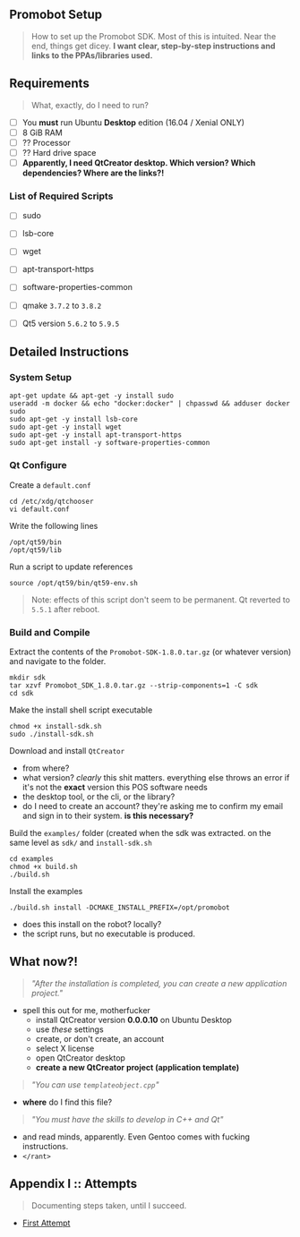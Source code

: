 ## Promobot Setup 

> How to set up the Promobot SDK. Most of this is intuited. Near the end, things get dicey. **I want clear, step-by-step instructions and links to the PPAs/libraries used.**  


## Requirements 

> What, exactly, do I need to run? 

- [ ] You **must** run Ubuntu **Desktop** edition (16.04 / Xenial ONLY)
- [ ] 8 GiB RAM
- [ ] ?? Processor
- [ ] ?? Hard drive space 
- [ ] **Apparently, I need QtCreator desktop. Which version? Which dependencies? Where are the links?!**  

### List of Required Scripts 

- [ ] sudo
- [ ] lsb-core
- [ ] wget
- [ ] apt-transport-https
- [ ] software-properties-common

- [ ] qmake `3.7.2` to `3.8.2`
- [ ] Qt5 version `5.6.2` to `5.9.5`


## Detailed Instructions 

### System Setup 

```
apt-get update && apt-get -y install sudo
useradd -m docker && echo "docker:docker" | chpasswd && adduser docker sudo
sudo apt-get -y install lsb-core
sudo apt-get -y install wget
sudo apt-get -y install apt-transport-https
sudo apt-get install -y software-properties-common 
```

### Qt Configure

Create a `default.conf`
```
cd /etc/xdg/qtchooser
vi default.conf 
```

Write the following lines 
```
/opt/qt59/bin
/opt/qt59/lib
```

Run a script to update references 
```
source /opt/qt59/bin/qt59-env.sh 
```
> Note: effects of this script don't seem to be permanent. Qt reverted to `5.5.1` after reboot. 


### Build and Compile 

Extract the contents of the `Promobot-SDK-1.8.0.tar.gz` (or whatever version) and navigate to the folder. 
```
mkdir sdk 
tar xzvf Promobot_SDK_1.8.0.tar.gz --strip-components=1 -C sdk
cd sdk
```

Make the install shell script executable
```
chmod +x install-sdk.sh
sudo ./install-sdk.sh
``` 

Download and install `QtCreator` 
- from where? 
- what version? *clearly* this shit matters. everything else throws an error if it's not the **exact** version this POS software needs
- the desktop tool, or the cli, or the library?
- do I need to create an account? they're asking me to confirm my email and sign in to their system. **is this necessary?**

Build the `examples/` folder (created when the sdk was extracted. on the same level as `sdk/` and `install-sdk.sh`
```
cd examples
chmod +x build.sh
./build.sh
``` 

Install the examples 
```
./build.sh install -DCMAKE_INSTALL_PREFIX=/opt/promobot
```
- does this install on the robot? locally? 
- the script runs, but no executable is produced. 


## What now?! 

> *"After the installation is completed, you can create a new application project."*

- spell this out for me, motherfucker
    - install QtCreator version **0.0.0.10** on Ubuntu Desktop
    - use *these* settings
    - create, or don't create, an account
    - select X license
    - open QtCreator desktop
    - **create a new QtCreator project (application template)**

> *"You can use `templateobject.cpp`"* 

- **where** do I find this file? 

> *"You must have the skills to develop in C++ and Qt"* 

- and read minds, apparently. Even Gentoo comes with fucking instructions. 
- `</rant>` 


## Appendix I :: Attempts 

> Documenting steps taken, until I succeed. 

- [First Attempt](./install-from-scratch-1.md)
